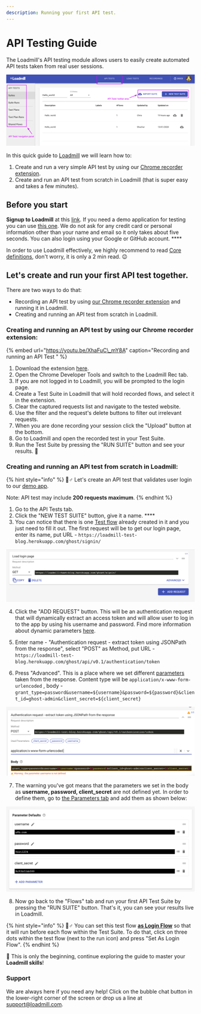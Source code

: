 ```yaml
---
description: Running your first API test.
---
```


# API Testing Guide

The Loadmill's API testing module allows users to easily create automated API tests taken from real user sessions.

![](../.gitbook/assets/screenshot-78-.png)

In this quick guide to [Loadmill](https://loadmill.com/app/signup) we will learn how to:

1. Create and run a very simple API test by using our [Chrome recorder extension](https://chrome.google.com/webstore/detail/loadmill-recorder/gdkmnfehipofdefhpegbgkkocinlaofd?hl=en).
2. Create and run an API test from scratch in Loadmill \(that is super easy and takes a few minutes\).

## **Before you start**

**Signup to Loadmill** at this [link](https://www.loadmill.com/app/signup). If you need a demo application for testing you can use [this one](https://loadmill-test-blog.herokuapp.com). We do not ask for any credit card or personal information other than your name and email so it only takes about five seconds. You can also login using your Google or GitHub account. ****

In order to use Loadmill effectively, we highly recommend to read [Core definitions](https://docs.loadmill.com/core-definitions), don't worry, it is only a 2 min read. 😉 

## Let's create and run your first API test together. 

There are two ways to do that: 

* Recording an API test by using [our Chrome recorder extension](https://chrome.google.com/webstore/detail/loadmill-recorder/gdkmnfehipofdefhpegbgkkocinlaofd?hl=en) and running it in Loadmill.
* Creating and running an API test from scratch in Loadmill. 

### **Creating and running an API test by using our Chrome recorder extension:**

{% embed url="https://youtu.be/XhaFuC\_mY8A" caption="Recording and running an API Test " %}

1. Download the extension [here](https://chrome.google.com/webstore/detail/loadmill-recorder/gdkmnfehipofdefhpegbgkkocinlaofd?hl=en).
2. Open the Chrome Developer Tools and switch to the Loadmill Rec tab. 
3. If you are not logged in to Loadmill, you will be prompted to the login page.
4. Create a Test Suite in Loadmill that will hold recorded flows, and select it in the extension. 
5. Clear the captured requests list and navigate to the tested website. 
6. Use the filter and the request's delete buttons to filter out irrelevant requests. 
7. When you are done recording your session click the "Upload" button at the bottom.
8. Go to Loadmill and open the recorded test in your Test Suite.
9. Run the Test Suite by pressing the "RUN SUITE" button and see your results. 🥳 

### Creating and running an API test from scratch in Loadmill:

{% hint style="info" %}
🧙♂  Let's create an API test that validates user login to our [demo app](https://loadmill-test-blog.herokuapp.com/). 

Note: API test may include **200 requests maximum**.
{% endhint %}

1. Go to the API Tests tab.
2. Click the "NEW TEST SUITE" button, give it a name. ****
3. You can notice that there is one [Test flow](https://docs.loadmill.com/core-definitions) already created in it and you just need to fill it out. The first request will be to get our login page, enter its name, put URL - `https://loadmill-test-blog.herokuapp.com/ghost/signin/`  

![Load login page request](../.gitbook/assets/login_get_1.png)

4. Click the "ADD REQUEST" button. This will be an authentication request that will dynamically extract an access token and will allow user to log in to the app by using his username and password. Find more information about dynamic parameters [here](https://docs.loadmill.com/api-testing/test-suite-editor/parameters). 

5. Enter name - "Authentication request - extract token using JSONPath from the response", select "POST" as Method, put URL - `https://loadmill-test-blog.herokuapp.com/ghost/api/v0.1/authentication/token`    

6. Press "Advanced". This is a place where we set different [parameters](https://docs.loadmill.com/api-testing/test-suite-editor/parameters) taken from the response. Content type will be `application/x-www-form-urlencoded`  , body - `grant_type=password&username=${username}&password=${password}&client_id=ghost-admin&client_secret=${client_secret}`              

![](../.gitbook/assets/params_set_2.png)

7. The warning you've got means that the parameters we set in the body as **username, password, client\_secret** are not defined yet. In order to define them, go to [the Parameters tab](https://docs.loadmill.com/api-testing/test-suite-editor/test-suite-parameters) and add them as shown below:

![The Test Suite Parameters](../.gitbook/assets/test_suite_params.png)

8. Now go back to the "Flows" tab and run your first API Test Suite by pressing the "RUN SUITE" button. That's it, you can see your results live in Loadmill.

{% hint style="info" %}
🧙♂ You can set this test flow [**as Login Flow**](https://docs.loadmill.com/api-testing/test-suite-editor/global-login-flow) so that it will run before each flow within the Test Suite. To do that, click on three dots within the test flow \(next to the run icon\) and press "Set As Login Flow".
{% endhint %}

 🎉 This is only the beginning, continue exploring the guide to master your **Loadmill skills**!

### Support

We are always here if you need any help! Click on the bubble chat button in the lower-right corner of the screen or drop us a line at [support@loadmill.com](mailto:support@loadmill.com).  






